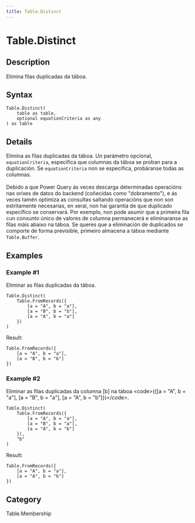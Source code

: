 ```yaml
---
title: Table.Distinct
---
```


# Table.Distinct


## Description

Elimina filas duplicadas da táboa.


## Syntax

```powerquery
Table.Distinct(
    table as table,
    optional equationCriteria as any
) as table
```


## Details

Elimina as filas duplicadas da táboa.    Un parámetro opcional, <code>equationCriteria</code>, especifica que columnas da táboa se proban para a duplicación. Se <code>equationCriteria</code> non se especifica, probáranse todas as columnas.<br />    <br />    Debido a que Power Query ás veces descarga determinadas operacións nas orixes de datos do backend (coñecidas como "dobramento"), e ás veces tamén optimiza as consultas     saltando operacións que non son estritamente necesarias, en xeral, non hai garantía de que duplicado específico se conservará.    Por exemplo, non pode asumir que a primeira fila cun conxunto único de valores de columna permanecerá e eliminaranse as filas máis abaixo na táboa.    Se queres que a eliminación de duplicados se comporte de forma previsible, primeiro almacena a táboa mediante <code>Table.Buffer</code>.


## Examples

### Example #1 
Eliminar as filas duplicadas da táboa.
```powerquery
Table.Distinct(
    Table.FromRecords({
        [a = "A", b = "a"],
        [a = "B", b = "b"],
        [a = "A", b = "a"]
    })
)
```

Result: 
```powerquery
Table.FromRecords({
    [a = "A", b = "a"],
    [a = "B", b = "b"]
})
```


### Example #2 
Eliminar as filas duplicadas da columna [b] na táboa &lt;code&gt;(\{[a = &#34;A&#34;, b = &#34;a&#34;], [a = &#34;B&#34;, b = &#34;a&#34;], [a = &#34;A&#34;, b = &#34;b&#34;]})&lt;/code&gt;.
```powerquery
Table.Distinct(
    Table.FromRecords({
        [a = "A", b = "a"],
        [a = "B", b = "a"],
        [a = "A", b = "b"]
    }),
    "b"
)
```

Result: 
```powerquery
Table.FromRecords({
    [a = "A", b = "a"],
    [a = "A", b = "b"]
})
```




## Category
Table.Membership
